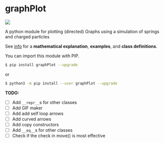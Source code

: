 # graphPlot

![](docs/examples.png)

A python module for plotting (directed) Graphs using a simulation of springs
and charged particles

See [info](https://github.com/francisp336/graphPlot/blob/master/docs/info.ipynb)
 for a **mathematical explanation**, **examples**, and **class definitions**.

You can import this module with PIP.

```bash
$ pip install graphPlot --upgrade
```

or

```bash
$ python3 -m pip install --user graphPlot --upgrade
```



**TODO:**
- [ ] Add `__repr__`s for other classes
- [ ] Add GIF maker
- [ ] Add add self loop arrows
- [ ] Add curved arrows
- [ ] Add copy constructors
- [ ] Add `__eq__`s for other classes
- [ ] Check if the check in move() is most effective
